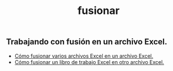﻿---
title: fusionar
second_title: Aspose.Cells Cloud Documen
type: docs
url: /es/merge/
keywords: Working with merger on an Excel file
description: Aspose.Cells Cloud REST API admite trabajar con fusión en un archivo Excel. SDK admite tipos de lenguajes de desarrollo. Incluyen Android, C#, Go, Java, NodeJS, Perl, PHP, Python, Ruby y Swift.
weight: 32
---
## Trabajando con fusión en un archivo Excel.

- [Cómo fusionar varios archivos Excel en un archivo Excel.](/cells/es/merge/multi-files/)
- [Cómo fusionar un libro de trabajo Excel en otro archivo Excel.](/cells/es/workbook/merge/)
